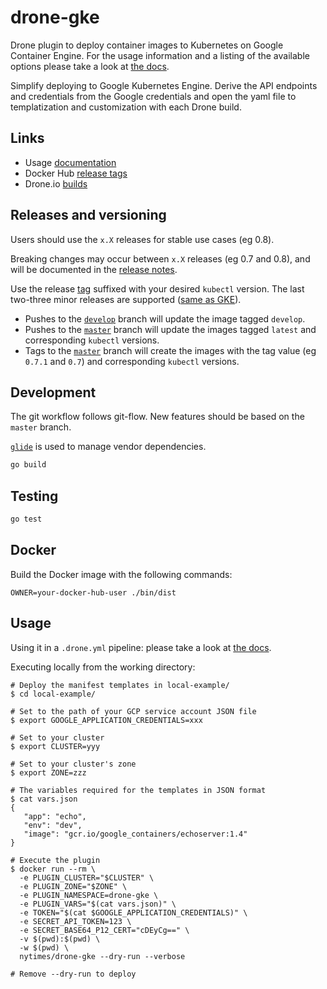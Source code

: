 # drone-gke

Drone plugin to deploy container images to Kubernetes on Google Container Engine.
For the usage information and a listing of the available options please take a look at [the docs](DOCS.md).

Simplify deploying to Google Kubernetes Engine.
Derive the API endpoints and credentials from the Google credentials and open the yaml file to templatization and customization with each Drone build.

## Links

- Usage [documentation](DOCS.md)
- Docker Hub [release tags](https://hub.docker.com/r/nytimes/drone-gke/tags)
- Drone.io [builds](https://beta.drone.io/nytimes/drone-gke)

## Releases and versioning

Users should use the `x.X` releases for stable use cases (eg 0.8).

Breaking changes may occur between `x.X` releases (eg 0.7 and 0.8), and will be documented in the [release notes](https://github.com/nytimes/drone-gke/releases).

Use the release [tag](https://hub.docker.com/r/nytimes/drone-gke/tags/) suffixed with your desired `kubectl` version.
The last two-three minor releases are supported ([same as GKE](https://cloud.google.com/kubernetes-engine/versioning-and-upgrades)).

- Pushes to the [`develop`](https://github.com/nytimes/drone-gke/tree/develop) branch will update the image tagged `develop`.
- Pushes to the [`master`](https://github.com/nytimes/drone-gke/tree/master) branch will update the images tagged `latest` and corresponding `kubectl` versions.
- Tags to the [`master`](https://github.com/nytimes/drone-gke/tree/master) branch will create the images with the tag value (eg `0.7.1` and `0.7`) and corresponding `kubectl` versions.

## Development

The git workflow follows git-flow.
New features should be based on the `master` branch.

[`glide`](https://github.com/Masterminds/glide) is used to manage vendor dependencies.

```bash
go build
```

## Testing

```bash
go test
```

## Docker

Build the Docker image with the following commands:

```
OWNER=your-docker-hub-user ./bin/dist
```

## Usage

Using it in a `.drone.yml` pipeline: please take a look at [the docs](DOCS.md).

Executing locally from the working directory:

```
# Deploy the manifest templates in local-example/
$ cd local-example/

# Set to the path of your GCP service account JSON file
$ export GOOGLE_APPLICATION_CREDENTIALS=xxx

# Set to your cluster
$ export CLUSTER=yyy

# Set to your cluster's zone
$ export ZONE=zzz

# The variables required for the templates in JSON format
$ cat vars.json
{
   "app": "echo",
   "env": "dev",
   "image": "gcr.io/google_containers/echoserver:1.4"
}

# Execute the plugin
$ docker run --rm \
  -e PLUGIN_CLUSTER="$CLUSTER" \
  -e PLUGIN_ZONE="$ZONE" \
  -e PLUGIN_NAMESPACE=drone-gke \
  -e PLUGIN_VARS="$(cat vars.json)" \
  -e TOKEN="$(cat $GOOGLE_APPLICATION_CREDENTIALS)" \
  -e SECRET_API_TOKEN=123 \
  -e SECRET_BASE64_P12_CERT="cDEyCg==" \
  -v $(pwd):$(pwd) \
  -w $(pwd) \
  nytimes/drone-gke --dry-run --verbose

# Remove --dry-run to deploy
```
